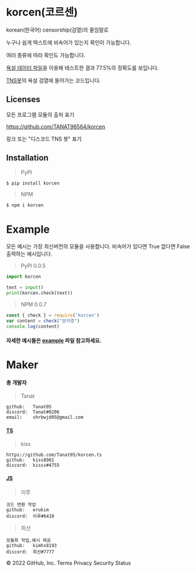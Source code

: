 # korcen(코르센)
korean(한국어) censorship(검열)의 줄임말로 

누구나 쉽게 텍스트에 비속어가 있는지 확인이 가능합니다.

여러 종류에 따라 확인도 가능합니다.

[욕설 데이터 파일](https://github.com/2runo/Curse-detection-data/blob/master/dataset.txt)을 이용해 테스트한 결과 77.5%의 정확도를 보입니다.

[TNS봇](https://discord.com/api/oauth2/authorize?client_id=848795383751639080&permissions=8&scope=bot%20applications.commands)의 욕설 검열에 들어가는 코드입니다.
## Licenses

모든 프로그램 모듈의 출처 표기

https://github.com/TANAT96564/korcen

링크 또는 "디스코드 TNS 봇" 표기 

## Installation
>PyPI
```sh
$ pip install korcen
```
>NPM
```sh
$ npm i korcen
```
# Example
모든 예시는 가장 최신버전의 모듈을 사용합니다.
비속어가 있다면 True 없다면 False 출력하는 예시입니다.

>PyPI  0.0.5
```py
import korcen

text = input()
print(korcen.check(text))
```
>NPM 0.0.7
```js
const { check } = require('korcen')
var content = check("문자열")
console.log(content)
```
#### 자세한 예시들은 [example](https://github.com/Tanat05/korcen/tree/main/example) 파일 참고하세요.

# Maker

#### 총 개발자
>Tanat
```
github:   Tanat05
discord:  Tanat#0206
email:    shrbwjd05@gmail.com
```
#### [TS](https://github.com/Tanat05/korcen.ts)
>kiss
```
https://github.com/Tanat05/korcen.ts
github:   kiss8981
discord:  kisss#4755
```
#### [JS](https://github.com/Tanat05/korcen/blob/main/korcen/korcen.js)
>이루
```
코드 변환 작업
github:   erukim
discord:  이루#6410
```
>희선
```
모듈화 작업,예시 제공
github:   kimhs8193
discord:  희선#7777
```
© 2022 GitHub, Inc.
Terms
Privacy
Security
Status
